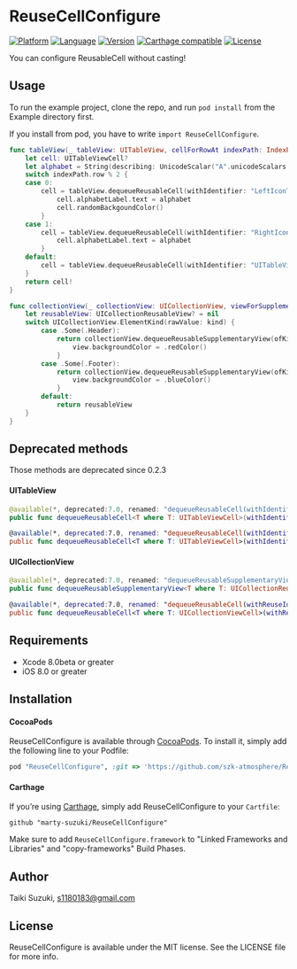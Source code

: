 # ReuseCellConfigure

[![Platform](http://img.shields.io/badge/platform-ios-blue.svg?style=flat
)](https://developer.apple.com/iphone/index.action)
[![Language](http://img.shields.io/badge/language-swift-brightgreen.svg?style=flat
)](https://developer.apple.com/swift)
[![Version](https://img.shields.io/cocoapods/v/ReuseCellConfigure.svg?style=flat)](http://cocoapods.org/pods/ReuseCellConfigure)
[![Carthage compatible](https://img.shields.io/badge/Carthage-compatible-4BC51D.svg?style=flat)](https://github.com/Carthage/Carthage)
[![License](https://img.shields.io/cocoapods/l/ReuseCellConfigure.svg?style=flat)](http://cocoapods.org/pods/ReuseCellConfigure)

You can configure ReusableCell without casting!

## Usage

To run the example project, clone the repo, and run `pod install` from the Example directory first.

If you install from pod, you have to write `import ReuseCellConfigure`.

```swift  
func tableView(_ tableView: UITableView, cellForRowAt indexPath: IndexPath) -> UITableViewCell {
    let cell: UITableViewCell?
    let alphabet = String(describing: UnicodeScalar("A".unicodeScalars.first!.value + UInt32(indexPath.row))!)
    switch indexPath.row % 2 {
    case 0:
        cell = tableView.dequeueReusableCell(withIdentifier: "LeftIconTableViewCell") { (cell: LeftIconTableViewCell) in
            cell.alphabetLabel.text = alphabet
            cell.randomBackgoundColor()
        }
    case 1:
        cell = tableView.dequeueReusableCell(withIdentifier: "RightIconTableViewCell") { (cell: RightIconTableViewCell) in
            cell.alphabetLabel.text = alphabet
        }
    default:
        cell = tableView.dequeueReusableCell(withIdentifier: "UITableViewCell")
    }
    return cell!
}
```

```swift
func collectionView(_ collectionView: UICollectionView, viewForSupplementaryElementOfKind kind: String, at indexPath: IndexPath) -> UICollectionReusableView {
    let reusableView: UICollectionReusableView? = nil
    switch UICollectionView.ElementKind(rawValue: kind) {
        case .Some(.Header):
            return collectionView.dequeueReusableSupplementaryView(ofKind: .Header, withReuseIdentifier: "Header", for: indexPath) { (view: ReusableHeaderView) in
                view.backgroundColor = .redColor()
            }
        case .Some(.Footer):
            return collectionView.dequeueReusableSupplementaryView(ofKind: .Footer, withReuseIdentifier: "Footer", for: indexPath) { (view: ReusableFooterView) in
                view.backgroundColor = .blueColor()
            }
        default:
            return reusableView
    }
}
```

## Deprecated methods

Those methods are deprecated since 0.2.3

#### UITableView

```swift
@available(*, deprecated:7.0, renamed: "dequeueReusableCell(withIdentifier:configure:)")
public func dequeueReusableCell<T where T: UITableViewCell>(withIdentifier identifier: String, to classType: T.Type, configure: (T) -> Void) -> T?

@available(*, deprecated:7.0, renamed: "dequeueReusableCell(withIdentifier:forIndexPath:configure:)")
public func dequeueReusableCell<T where T: UITableViewCell>(withIdentifier identifier: String, for indexPath: IndexPath, to classType: T.Type, configure: (T) -> Void) -> UITableViewCell
```

#### UICollectionView

```swift
@available(*, deprecated:7.0, renamed: "dequeueReusableSupplementaryView(ofKind:withReuseIdentifier:forIndexPath:configure:)")
public func dequeueReusableSupplementaryView<T where T: UICollectionReusableView>(ofKind elementKind: ElementKind, withReuseIdentifier identifier: String, for indexPath: IndexPath, to classType: T.Type, configure: (T) -> Void) -> UICollectionReusableView

@available(*, deprecated:7.0, renamed: "dequeueReusableCell(withReuseIdentifier:forIndexPath:configure:)")
public func dequeueReusableCell<T where T: UICollectionViewCell>(withReuseIdentifier identifier: String, for indexPath: IndexPath, to classType: T.Type, configure: (T) -> Void) -> UICollectionViewCell
```

## Requirements

- Xcode 8.0beta or greater
- iOS 8.0 or greater

## Installation

#### CocoaPods

ReuseCellConfigure is available through [CocoaPods](http://cocoapods.org). To install
it, simply add the following line to your Podfile:

```ruby
pod "ReuseCellConfigure", :git => 'https://github.com/szk-atmosphere/ReuseCellConfigure.git', :tag => '0.3.0-beta'
```

#### Carthage

If you’re using [Carthage](https://github.com/Carthage/Carthage), simply add
ReuseCellConfigure to your `Cartfile`:

```
github "marty-suzuki/ReuseCellConfigure"
```
Make sure to add `ReuseCellConfigure.framework` to "Linked Frameworks and Libraries" and "copy-frameworks" Build Phases.

## Author

Taiki Suzuki, s1180183@gmail.com

## License

ReuseCellConfigure is available under the MIT license. See the LICENSE file for more info.
